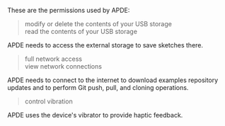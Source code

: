 These are the permissions used by APDE:

> modify or delete the contents of your USB storage<br/>
> read the contents of your USB storage

APDE needs to access the external storage to save sketches there.

> full network access<br/>
> view network connections

APDE needs to connect to the internet to download examples repository updates and to perform Git push, pull, and cloning operations.

> control vibration

APDE uses the device's vibrator to provide haptic feedback.